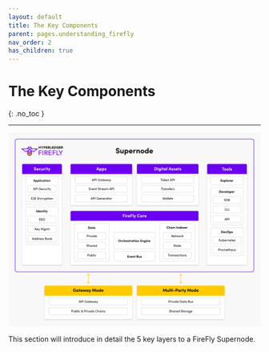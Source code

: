 ```yaml
---
layout: default
title: The Key Components
parent: pages.understanding_firefly
nav_order: 2
has_children: true
---
```


# The Key Components
{: .no_toc }



---
![Hyperledger FireFly features](../images/firefly_functionality_overview.png)

This section will introduce in detail the 5 key layers to a FireFly Supernode.


